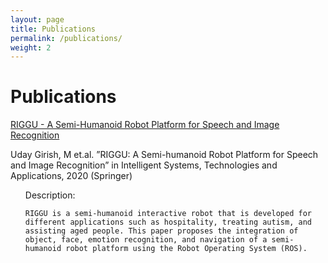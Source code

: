 ```yaml
---
layout: page
title: Publications
permalink: /publications/
weight: 2
---
```


# **Publications**

[RIGGU -  A Semi-Humanoid Robot Platform for Speech and Image Recognition](https://link.springer.com/chapter/10.1007%2F978-981-15-3914-5_3)

Uday Girish, M et.al. ”RIGGU: A Semi-humanoid Robot Platform for Speech and Image Recognition” in
Intelligent Systems, Technologies and Applications, 2020 (Springer)
<br>
<ul>    
    Description: 

    RIGGU is a semi-humanoid interactive robot that is developed for different applications such as hospitality, treating autism, and assisting aged people. This paper proposes the integration of object, face, emotion recognition, and navigation of a semi-humanoid robot platform using the Robot Operating System (ROS).   
</ul>
<br>